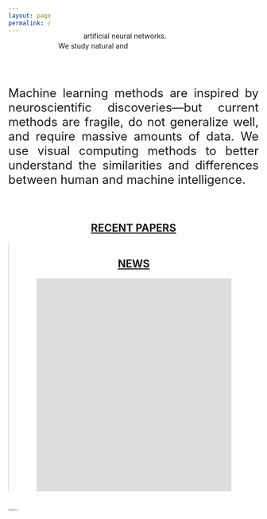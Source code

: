 ```yaml
---
layout: page
permalink: /
---
```

 
<!--<div id='advertisement' style='position:absolute;top:20px;right:20px'>
  <center>
    <img src='gfx/heart.png' style='width:30px'><br><a href='https://mpsych.org/join/'>JOIN US!</a>
  </center>
</div>
-->

<span class="teaser" style="left:20%;position:relative">We study <span class="bluetext">natural</span> and</span>
<span class="teaser" style="position: relative; float:left; left:30%;margin-top:-20px;"><span class="bluetext">artificial neural networks</span>.</span>

<br><br>
<p align="justify" style="font-size:24px">
Machine learning methods are inspired by neuroscientific discoveries&mdash;but current methods are fragile, do not generalize well, and require massive amounts of data. We use <span class="bluetext">visual computing methods</span> to better understand the similarities and differences between <span class="bluetext">human and machine intelligence</span>.
</p>

<br>
<div class="twocolumn">
<h2 style='text-align:center'><a href="{{ site.baseurl }}/research" class="cleanlink">RECENT PAPERS</a></h2>
<div id="bibtex_display" bibtexkeys="fernandez2025ctrlempower|nguyen2025evaluating|kim2025melanoma|gaibor2025boostlet|kim2025automatic"></div>
</div>

<div class="twocolumn" style="overflow:hidden;height:500px;border-left:solid thin lightgray;">
<h2 style='text-align:center'><a href="https://twitter.com/mpsychUMB" target="_blank" class="cleanlink">NEWS</a></h2>
<iframe src='https://www.juicer.io/api/feeds/haehn/iframe?truncate=100&gutter=0&columns=1&' frameborder='0' width='392' height='1000' style='display:block;margin:0 auto;'></iframe>
<!-- <a class="twitter-timeline" data-width="390" data-height="500" data-theme="light" data-link-color="#29ABE2" data-show-replies="false" data-show-retweets="false" data-tweet-limit="3" data-dnt="true" data-cards="hidden" data-chrome="nofooter noheader noscrollbar noborders" href="https://twitter.com/mpsychUMB?ref_src=twsrc%5Etfw"></a> <script async src="https://platform.twitter.com/widgets.js" charset="utf-8"></script> -->
</div>

<div class="bibtex_template">
  <div class="researchteaser" style="height:86px;display:flex;align-items:center;">
    <img class='bibtexVar thumb blacknwhite' extra='BIBTEXKEY' src="papers/+BIBTEXKEY+.png" style="width:20%">
      <div style="line-height:normal;width:310px">
        <a class='bibtexVar cleanlink' href='paper?+BIBTEXKEY+' extra='BIBTEXKEY'><span class='title'></span></a><br>
        <span class='small lightgray shortvenue'></span>
      </div>
  </div>
</div>




<script type='text/javascript' src='/js/jquery.js'></script>
<script type='text/javascript' src='/js/moment.js'></script>
<script type='text/javascript' src='/js/bibtex.js'></script>

<bibtex src='/papers/pub.bib'></bibtex>



